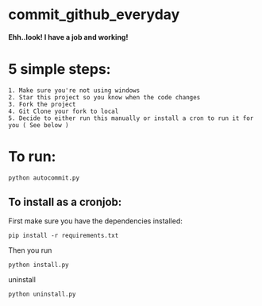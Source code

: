 # commit_github_everyday
#### Ehh..look! I have a job and working!

# 5 simple steps:

    1. Make sure you're not using windows
    2. Star this project so you know when the code changes
    3. Fork the project 
    4. Git Clone your fork to local
    5. Decide to either run this manually or install a cron to run it for you ( See below )


# To run:
```
python autocommit.py
```

## To install as a cronjob:

First make sure you have the dependencies installed:
```
pip install -r requirements.txt
```

Then you run 

```
python install.py
```

uninstall
```
python uninstall.py
```

